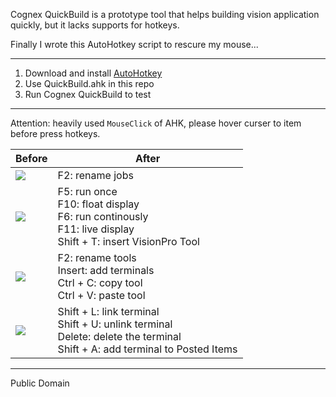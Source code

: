 Cognex QuickBuild is a prototype tool that helps building vision application quickly, but it lacks supports for hotkeys.

Finally I wrote this AutoHotkey script to rescure my mouse...

-----------

1. Download and install [AutoHotkey](https://autohotkey.com/)
2. Use QuickBuild.ahk in this repo
3. Run Cognex QuickBuild to test

-----------

Attention: heavily used `MouseClick` of AHK, please hover curser to item before press hotkeys.

|                                   Before                                     |                                                                    After                                                                     |
|------------------------------------------------------------------------------|----------------------------------------------------------------------------------------------------------------------------------------------|
| ![](http://media.linuxsand.info/image/ahk_qb/ahk-qb-top-level-rename.jpg)    | F2: rename jobs                                                                                                                              |
| ![](http://media.linuxsand.info/image/ahk_qb/ahk-qb-job-level-functions.jpg) | F5: run once<br />F10: float display<br />F6: run continously<br />F11: live display<br />Shift + T: insert VisionPro Tool           |
| ![](http://media.linuxsand.info/image/ahk_qb/ahk-qb-job-level-op.jpg)        | F2: rename tools<br />Insert: add terminals<br />Ctrl + C: copy tool<br />Ctrl + V: paste tool                                         |
| ![](http://media.linuxsand.info/image/ahk_qb/ahk-qb-tool-terminal-op.jpg)    | Shift + L: link terminal<br />Shift + U: unlink terminal<br />Delete: delete the terminal<br />Shift + A: add terminal to Posted Items |


------------

Public Domain